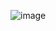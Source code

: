 ![image](https://user-images.githubusercontent.com/92036660/186962090-d9632637-0739-4a5c-b1c8-a7107db39d77.png)
